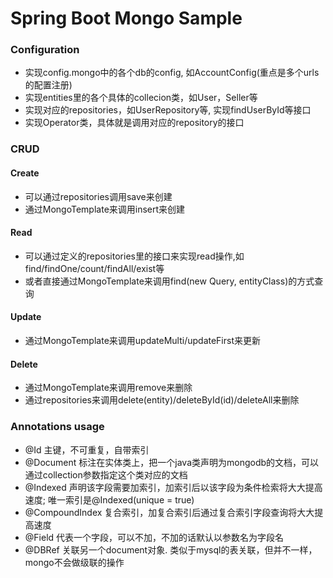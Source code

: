 # Spring Boot Mongo Sample

### Configuration
* 实现config.mongo中的各个db的config, 如AccountConfig(重点是多个urls的配置注册)
* 实现entities里的各个具体的collecion类，如User，Seller等
* 实现对应的repositories，如UserRepository等, 实现findUserById等接口
* 实现Operator类，具体就是调用对应的repository的接口

### CRUD  
#### Create
* 可以通过repositories调用save来创建
* 通过MongoTemplate来调用insert来创建  

#### Read
* 可以通过定义的repositories里的接口来实现read操作,如find/findOne/count/findAll/exist等
* 或者直接通过MongoTemplate来调用find(new Query, entityClass)的方式查询

#### Update  
* 通过MongoTemplate来调用updateMulti/updateFirst来更新

#### Delete
* 通过MongoTemplate来调用remove来删除
* 通过repositories来调用delete(entity)/deleteById(id)/deleteAll来删除

### Annotations usage
* @Id 主键，不可重复，自带索引
* @Document 标注在实体类上，把一个java类声明为mongodb的文档，可以通过collection参数指定这个类对应的文档
* @Indexed 声明该字段需要加索引，加索引后以该字段为条件检索将大大提高速度; 唯一索引是@Indexed(unique = true)  
* @CompoundIndex 复合索引，加复合索引后通过复合索引字段查询将大大提高速度
* @Field 代表一个字段，可以不加，不加的话默认以参数名为字段名
* @DBRef 关联另一个document对象. 类似于mysql的表关联，但并不一样，mongo不会做级联的操作
 
